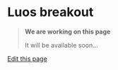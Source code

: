 # Luos breakout

> **We are working on this page**
> 
> It will be available soon...

<div class="cust_edit_page"><a href="https://{{gh_path}}/pages/development_boards/breakout.md">Edit this page</a></div>
